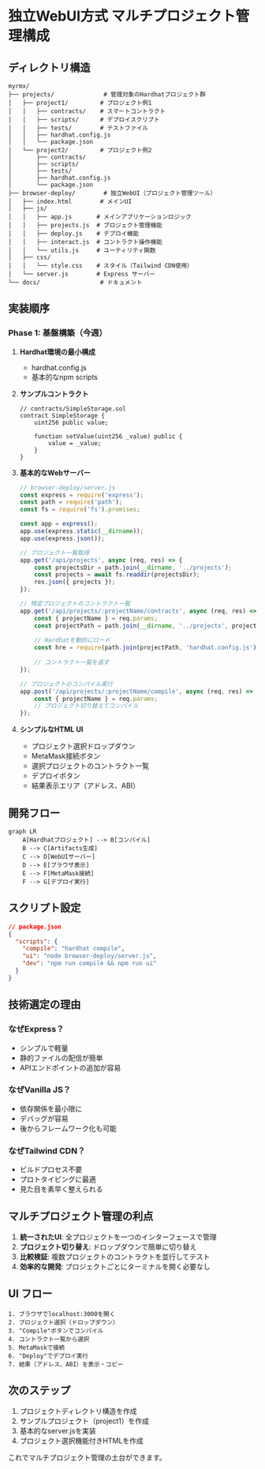 # 独立WebUI方式 マルチプロジェクト管理構成

## ディレクトリ構造

```
myrmx/
├── projects/              # 管理対象のHardhatプロジェクト群
│   ├── project1/         # プロジェクト例1
│   │   ├── contracts/    # スマートコントラクト
│   │   ├── scripts/      # デプロイスクリプト
│   │   ├── tests/        # テストファイル
│   │   ├── hardhat.config.js
│   │   └── package.json
│   └── project2/         # プロジェクト例2
│       ├── contracts/
│       ├── scripts/
│       ├── tests/
│       ├── hardhat.config.js
│       └── package.json
├── browser-deploy/        # 独立WebUI（プロジェクト管理ツール）
│   ├── index.html        # メインUI
│   ├── js/
│   │   ├── app.js       # メインアプリケーションロジック
│   │   ├── projects.js  # プロジェクト管理機能
│   │   ├── deploy.js    # デプロイ機能
│   │   ├── interact.js  # コントラクト操作機能
│   │   └── utils.js     # ユーティリティ関数
│   ├── css/
│   │   └── style.css    # スタイル（Tailwind CDN使用）
│   └── server.js        # Express サーバー
└── docs/                 # ドキュメント

```

## 実装順序

### Phase 1: 基盤構築（今週）
1. **Hardhat環境の最小構成**
   - hardhat.config.js
   - 基本的なnpm scripts

2. **サンプルコントラクト**
   ```solidity
   // contracts/SimpleStorage.sol
   contract SimpleStorage {
       uint256 public value;
       
       function setValue(uint256 _value) public {
           value = _value;
       }
   }
   ```

3. **基本的なWebサーバー**
   ```javascript
   // browser-deploy/server.js
   const express = require('express');
   const path = require('path');
   const fs = require('fs').promises;
   
   const app = express();
   app.use(express.static(__dirname));
   app.use(express.json());
   
   // プロジェクト一覧取得
   app.get('/api/projects', async (req, res) => {
       const projectsDir = path.join(__dirname, '../projects');
       const projects = await fs.readdir(projectsDir);
       res.json({ projects });
   });
   
   // 特定プロジェクトのコントラクト一覧
   app.get('/api/projects/:projectName/contracts', async (req, res) => {
       const { projectName } = req.params;
       const projectPath = path.join(__dirname, '../projects', projectName);
       
       // Hardhatを動的にロード
       const hre = require(path.join(projectPath, 'hardhat.config.js'));
       
       // コントラクト一覧を返す
   });
   
   // プロジェクトのコンパイル実行
   app.post('/api/projects/:projectName/compile', async (req, res) => {
       const { projectName } = req.params;
       // プロジェクト切り替えてコンパイル
   });
   ```

4. **シンプルなHTML UI**
   - プロジェクト選択ドロップダウン
   - MetaMask接続ボタン
   - 選択プロジェクトのコントラクト一覧
   - デプロイボタン
   - 結果表示エリア（アドレス、ABI）

## 開発フロー

```mermaid
graph LR
    A[Hardhatプロジェクト] --> B[コンパイル]
    B --> C[Artifacts生成]
    C --> D[WebUIサーバー]
    D --> E[ブラウザ表示]
    E --> F[MetaMask接続]
    F --> G[デプロイ実行]
```

## スクリプト設定

```json
// package.json
{
  "scripts": {
    "compile": "hardhat compile",
    "ui": "node browser-deploy/server.js",
    "dev": "npm run compile && npm run ui"
  }
}
```

## 技術選定の理由

### なぜExpress？
- シンプルで軽量
- 静的ファイルの配信が簡単
- APIエンドポイントの追加が容易

### なぜVanilla JS？
- 依存関係を最小限に
- デバッグが容易
- 後からフレームワーク化も可能

### なぜTailwind CDN？
- ビルドプロセス不要
- プロトタイピングに最適
- 見た目を素早く整えられる

## マルチプロジェクト管理の利点

1. **統一されたUI**: 全プロジェクトを一つのインターフェースで管理
2. **プロジェクト切り替え**: ドロップダウンで簡単に切り替え
3. **比較検証**: 複数プロジェクトのコントラクトを並行してテスト
4. **効率的な開発**: プロジェクトごとにターミナルを開く必要なし

## UI フロー

```
1. ブラウザでlocalhost:3000を開く
2. プロジェクト選択（ドロップダウン）
3. "Compile"ボタンでコンパイル
4. コントラクト一覧から選択
5. MetaMaskで接続
6. "Deploy"でデプロイ実行
7. 結果（アドレス、ABI）を表示・コピー
```

## 次のステップ

1. プロジェクトディレクトリ構造を作成
2. サンプルプロジェクト（project1）を作成
3. 基本的なserver.jsを実装
4. プロジェクト選択機能付きHTMLを作成

これでマルチプロジェクト管理の土台ができます。